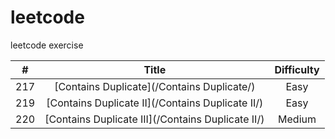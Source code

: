 # leetcode
leetcode exercise

  \#  | Title  | Difficulty
:----:|:------:|:----:
217 | [Contains Duplicate](/Contains Duplicate/) | Easy 
219 | [Contains Duplicate II](/Contains Duplicate II/) | Easy 
220 | [Contains Duplicate III](/Contains Duplicate II/) | Medium 